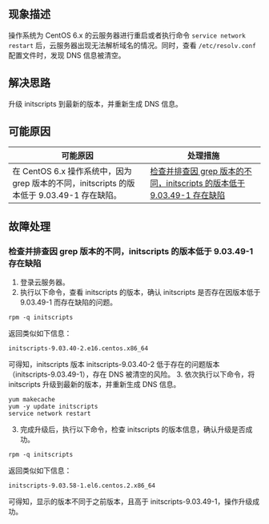 ## 现象描述
操作系统为 CentOS 6.x 的云服务器进行重启或者执行命令 `service network restart` 后，云服务器出现无法解析域名的情况。同时，查看 `/etc/resolv.conf` 配置文件时，发现 DNS 信息被清空。

## 解决思路
升级 initscripts 到最新的版本，并重新生成 DNS 信息。

## 可能原因
<table>
<thead>
  <tr>
    <th>可能原因</th>
    <th>处理措施</th>
  </tr>
</thead>
<tbody>
  <tr>
    <td>在 CentOS 6.x 操作系统中，因为 grep 版本的不同，initscripts 的版本低于 9.03.49-1 存在缺陷。</td>
    <td ><a href="#eax">检查并排查因 grep 版本的不同，initscripts 的版本低于 9.03.49-1 存在缺陷</a></td>
  </tr>
</tbody>
</table>


## 故障处理
### 检查并排查因 grep 版本的不同，initscripts 的版本低于 9.03.49-1 存在缺陷[](id:eax)
1. 登录云服务器。
2. 执行以下命令，查看 initscripts 的版本，确认 initscripts 是否存在因版本低于 9.03.49-1 而存在缺陷的问题。
```shellsession
rpm -q initscripts
```
返回类似如下信息：
```shellsession
initscripts-9.03.40-2.e16.centos.x86_64
```
可得知，initscripts 版本 initscripts-9.03.40-2 低于存在的问题版本（initscripts-9.03.49-1），存在 DNS 被清空的风险。
3. 依次执行以下命令，将 initscripts 升级到最新的版本，并重新生成 DNS 信息。
```shellsession
yum makecache
yum -y update initscripts
service network restart
```
3. 完成升级后，执行以下命令，检查 initscripts 的版本信息，确认升级是否成功。
```shellsession
rpm -q initscripts
```
返回类似如下信息：
```shellsession
initscripts-9.03.58-1.el6.centos.2.x86_64
```
可得知，显示的版本不同于之前版本，且高于 initscripts-9.03.49-1，操作升级成功。



